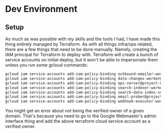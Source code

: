 # Dev Environment

## Setup

As much as was possible with my skills and the tools I had, I have made this thing entirely managed by Terraform. As with
all things infra/ops related, there are a few things that need to be done manually. Namely, creating the IAM principal
for Terraform to deploy with. Terraform will create a bunch of service accounts on initial deploy, but it won't be able 
to impersonate them unless you run some gcloud commands:

```bash
gcloud iam service-accounts add-iam-policy-binding outbound-emailer-worker@project-name.iam.gserviceaccount.com --member serviceAccount:terraform-cloud@project-name.iam.gserviceaccount.com --role roles/iam.serviceAccountUser
gcloud iam service-accounts add-iam-policy-binding data-changes-worker@project-name.iam.gserviceaccount.com --member serviceAccount:terraform-cloud@project-name.iam.gserviceaccount.com --role roles/iam.serviceAccountUser
gcloud iam service-accounts add-iam-policy-binding api-server@project-name.iam.gserviceaccount.com --member serviceAccount:terraform-cloud@project-name.iam.gserviceaccount.com --role roles/iam.serviceAccountUser
gcloud iam service-accounts add-iam-policy-binding search-indexer-worker@project-name.iam.gserviceaccount.com --member serviceAccount:terraform-cloud@project-name.iam.gserviceaccount.com --role roles/iam.serviceAccountUser
gcloud iam service-accounts add-iam-policy-binding search-data-index-scheduler@project-name.iam.gserviceaccount.com --member serviceAccount:terraform-cloud@project-name.iam.gserviceaccount.com --role roles/iam.serviceAccountUser
gcloud iam service-accounts add-iam-policy-binding email-prober@project-name.iam.gserviceaccount.com --member serviceAccount:terraform-cloud@project-name.iam.gserviceaccount.com --role roles/iam.serviceAccountUser
gcloud iam service-accounts add-iam-policy-binding webhook-executor-worker@project-name.iam.gserviceaccount.com --member serviceAccount:terraform-cloud@project-name.iam.gserviceaccount.com --role roles/iam.serviceAccountUser
```

You might get an error about not being the verified owner of a given domain. That's because you need to go to the Google Webmaster's admin interface thing and add the above terraform cloud service account as a verified owner.
